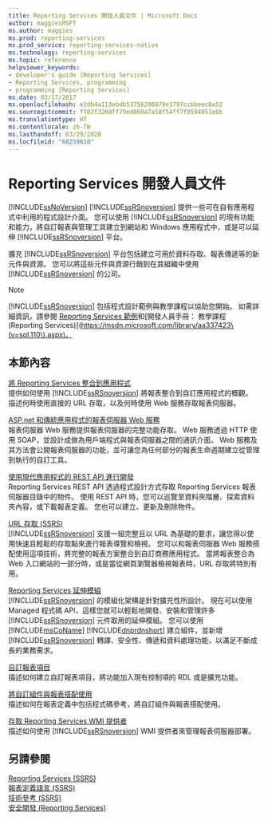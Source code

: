```yaml
---
title: Reporting Services 開發人員文件 | Microsoft Docs
author: maggiesMSFT
ms.author: maggies
ms.prod: reporting-services
ms.prod_service: reporting-services-native
ms.technology: reporting-services
ms.topic: reference
helpviewer_keywords:
- developer's guide [Reporting Services]
- Reporting Services, programming
- programming [Reporting Services]
ms.date: 03/17/2017
ms.openlocfilehash: e2db4a113ebdb53756200879e3797ccbbeec8a52
ms.sourcegitcommit: ff82f3260ff79ed860a7a58f54ff7f0594851e6b
ms.translationtype: HT
ms.contentlocale: zh-TW
ms.lasthandoff: 03/29/2020
ms.locfileid: "68259610"
---
```

# <a name="reporting-services-developer-documentation"></a>Reporting Services 開發人員文件
  [!INCLUDE[ssNoVersion](../includes/ssnoversion-md.md)] [!INCLUDE[ssRSnoversion](../includes/ssrsnoversion-md.md)] 提供一些可在自有應用程式中利用的程式設計介面。 您可以使用 [!INCLUDE[ssRSnoversion](../includes/ssrsnoversion-md.md)] 的現有功能和能力，將自訂報表與管理工具建立到網站和 Windows 應用程式中，或是可以延伸 [!INCLUDE[ssRSnoversion](../includes/ssrsnoversion-md.md)] 平台。  
  
 擴充 [!INCLUDE[ssRSnoversion](../includes/ssrsnoversion-md.md)] 平台包括建立可用於資料存取、報表傳遞等的新元件與資源。 您可以將這些元件與資源行銷到在其組織中使用 [!INCLUDE[ssRSnoversion](../includes/ssrsnoversion-md.md)] 的公司。  
  
> [!NOTE]  
>  [!INCLUDE[ssRSnoversion](../includes/ssrsnoversion-md.md)] 包括程式設計範例與教學課程以協助您開始。 如需詳細資訊，請參閱 [Reporting Services 範例](https://msdn.microsoft.com/library/ms160954\(v=sql.110\).aspx)和[開發人員手冊： 教學課程 (Reporting Services)](https://msdn.microsoft.com/library/aa337423\(v=sql.110\).aspx)。  
  
## <a name="in-this-section"></a>本節內容  
 [將 Reporting Services 整合到應用程式](../reporting-services/application-integration/integrating-reporting-services-into-applications.md)  
 提供如何使用 [!INCLUDE[ssRSnoversion](../includes/ssrsnoversion-md.md)] 將報表整合到自訂應用程式的概觀。 描述何時使用直接的 URL 存取，以及何時使用 Web 服務存取報表伺服器。  
  
 [ASP.net 和傳統應用程式的報表伺服器 Web 服務](../reporting-services/report-server-web-service/report-server-web-service.md)  
 報表伺服器 Web 服務提供報表伺服器的完整功能存取。 Web 服務透過 HTTP 使用 SOAP，並設計成做為用戶端程式與報表伺服器之間的通訊介面。 Web 服務及其方法會公開報表伺服器的功能，並可讓您為任何部分的報表生命週期建立從管理到執行的自訂工具。  
 
 [使用現代應用程式的 REST API 進行開發](developer/rest-api.md)</br>
 Reporting Services REST API 透過程式設計方式存取 Reporting Services 報表伺服器目錄中的物件。 使用 REST API 時，您可以巡覽至資料夾階層、探索資料夾內容，或下載報表定義。 您也可以建立、更新及刪除物件。

 [URL 存取 &#40;SSRS&#41;](../reporting-services/url-access-ssrs.md)  
 [!INCLUDE[ssRSnoversion](../includes/ssrsnoversion-md.md)] 支援一組完整且以 URL 為基礎的要求，讓您得以使用快速且輕鬆的存取點來進行報表導覽和檢視。 您可以和報表伺服器 Web 服務搭配使用這項技術，將完整的報表方案整合到自訂商務應用程式。 當將報表整合為 Web 入口網站的一部分時，或是當從網頁瀏覽器檢視報表時，URL 存取將特別有用。  
  
 [Reporting Services 延伸模組](../reporting-services/extensions/reporting-services-extensions.md)  
 [!INCLUDE[ssRSnoversion](../includes/ssrsnoversion-md.md)] 的模組化架構是針對擴充性所設計。 現在可以使用 Managed 程式碼 API，這樣您就可以輕鬆地開發、安裝和管理許多 [!INCLUDE[ssRSnoversion](../includes/ssrsnoversion-md.md)] 元件取用的延伸模組。 您可以使用 [!INCLUDE[msCoName](../includes/msconame-md.md)] [!INCLUDE[dnprdnshort](../includes/dnprdnshort-md.md)] 建立組件，並新增 [!INCLUDE[ssRSnoversion](../includes/ssrsnoversion-md.md)] 轉譯、安全性、傳遞和資料處理功能，以滿足不斷成長的業務需求。  
  
 [自訂報表項目](../reporting-services/custom-report-items/custom-report-items.md)  
 描述如何建立自訂報表項目，將功能加入現有控制項的 RDL 或是擴充功能。  
  
 [將自訂組件與報表搭配使用](../reporting-services/custom-assemblies/using-custom-assemblies-with-reports.md)  
 描述如何在報表定義中包括程式碼參考，將自訂組件與報表搭配使用。  
  
 [存取 Reporting Services WMI 提供者](../reporting-services/tools/access-the-reporting-services-wmi-provider.md)  
 描述如何使用 [!INCLUDE[ssRSnoversion](../includes/ssrsnoversion-md.md)] WMI 提供者來管理報表伺服器部署。  
  
## <a name="see-also"></a>另請參閱  
 [Reporting Services &#40;SSRS&#41;](../reporting-services/create-deploy-and-manage-mobile-and-paginated-reports.md)   
 [報表定義語言 &#40;SSRS&#41;](../reporting-services/reports/report-definition-language-ssrs.md)   
 [技術參考 &#40;SSRS&#41;](../reporting-services/technical-reference-ssrs.md)   
 [安全開發 &#40;Reporting Services&#41;](../reporting-services/extensions/secure-development/secure-development-reporting-services.md)  
  
  
